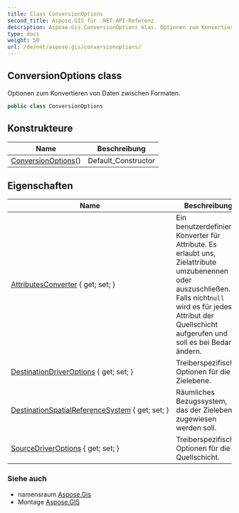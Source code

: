 ```yaml
---
title: Class ConversionOptions
second_title: Aspose.GIS für .NET-API-Referenz
description: Aspose.Gis.ConversionOptions klas. Optionen zum Konvertieren von Daten zwischen Formaten.
type: docs
weight: 50
url: /de/net/aspose.gis/conversionoptions/
---
```

## ConversionOptions class

Optionen zum Konvertieren von Daten zwischen Formaten.

```csharp
public class ConversionOptions
```

## Konstrukteure

| Name | Beschreibung |
| --- | --- |
| [ConversionOptions](conversionoptions/)() | Default_Constructor |

## Eigenschaften

| Name | Beschreibung |
| --- | --- |
| [AttributesConverter](../../aspose.gis/conversionoptions/attributesconverter/) { get; set; } | Ein benutzerdefinierter Konverter für Attribute. Es erlaubt uns, Zielattribute umzubenennen oder auszuschließen. Falls nicht`null` wird es für jedes Attribut der Quellschicht aufgerufen und soll es bei Bedarf ändern. |
| [DestinationDriverOptions](../../aspose.gis/conversionoptions/destinationdriveroptions/) { get; set; } | Treiberspezifische Optionen für die Zielebene. |
| [DestinationSpatialReferenceSystem](../../aspose.gis/conversionoptions/destinationspatialreferencesystem/) { get; set; } | Räumliches Bezugssystem, das der Zielebene zugewiesen werden soll. |
| [SourceDriverOptions](../../aspose.gis/conversionoptions/sourcedriveroptions/) { get; set; } | Treiberspezifische Optionen für die Quellschicht. |

### Siehe auch

* namensraum [Aspose.Gis](../../aspose.gis/)
* Montage [Aspose.GIS](../../)


